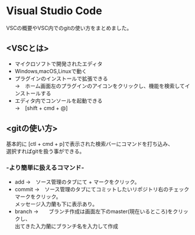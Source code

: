 #  Visual Studio Code
VSCの概要やVSC内でのgitの使い方をまとめました。


## <VSCとは>
* マイクロソフトで開発されたエディタ
* Windows,macOS,Linuxで動く
* プラグインのインストールで拡張できる   
→　ホーム画面左のプラグインのアイコンをクリックし、機能を検索してインストールする
* エディタ内でコンソールを起動できる  
→　[shift + cmd + @]


## <gitの使い方>
 基本的に [ctl + cmd + p]で表示された検索バーにコマンドを打ち込み、  
 選択すればgitを扱う事ができる。

### -より簡単に扱えるコマンド-
* add    →　ソース管理のタブにて + マークをクリック。
* commit →　ソース管理のタブにてコミットしたいリポジトリ右のチェックマークをクリック。  
メッセージ入力蘭も下に表示あり。
　　　　　　　
* branch →　　ブランチ作成は画面左下のmaster(現在いるところ)をクリックし、  
出てきた入力蘭にブランチ名を入力して作成






